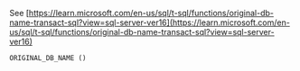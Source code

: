 See [https://learn.microsoft.com/en-us/sql/t-sql/functions/original-db-name-transact-sql?view=sql-server-ver16](https://learn.microsoft.com/en-us/sql/t-sql/functions/original-db-name-transact-sql?view=sql-server-ver16)
```
ORIGINAL_DB_NAME ()
```
